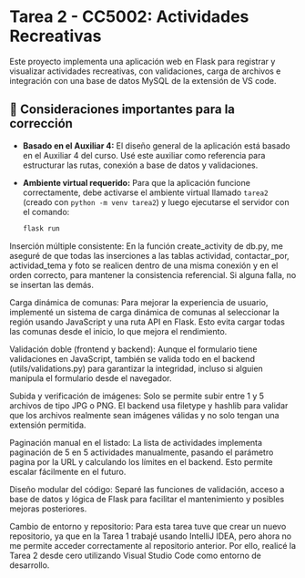 # Tarea 2 - CC5002: Actividades Recreativas

Este proyecto implementa una aplicación web en Flask para registrar y visualizar actividades recreativas, con validaciones, carga de archivos e integración con una base de datos MySQL de la extensión de VS code.

## 📝 Consideraciones importantes para la corrección

- **Basado en el Auxiliar 4:** El diseño general de la aplicación está basado en el Auxiliar 4 del curso. Usé este auxiliar como referencia para estructurar las rutas, conexión a base de datos y validaciones.

- **Ambiente virtual requerido:** Para que la aplicación funcione correctamente, debe activarse el ambiente virtual llamado `tarea2` (creado con `python -m venv tarea2`) y luego ejecutarse el servidor con el comando:
  
  ```bash
  flask run
Inserción múltiple consistente: En la función create_activity de db.py, me aseguré de que todas las inserciones a las tablas actividad, contactar_por, actividad_tema y foto se realicen dentro de una misma conexión y en el orden correcto, para mantener la consistencia referencial. Si alguna falla, no se insertan las demás.

Carga dinámica de comunas: Para mejorar la experiencia de usuario, implementé un sistema de carga dinámica de comunas al seleccionar la región usando JavaScript y una ruta API en Flask. Esto evita cargar todas las comunas desde el inicio, lo que mejora el rendimiento.

Validación doble (frontend y backend): Aunque el formulario tiene validaciones en JavaScript, también se valida todo en el backend (utils/validations.py) para garantizar la integridad, incluso si alguien manipula el formulario desde el navegador.

Subida y verificación de imágenes: Solo se permite subir entre 1 y 5 archivos de tipo JPG o PNG. El backend usa filetype y hashlib para validar que los archivos realmente sean imágenes válidas y no solo tengan una extensión permitida.

Paginación manual en el listado: La lista de actividades implementa paginación de 5 en 5 actividades manualmente, pasando el parámetro pagina por la URL y calculando los límites en el backend. Esto permite escalar fácilmente en el futuro.

Diseño modular del código: Separé las funciones de validación, acceso a base de datos y lógica de Flask para facilitar el mantenimiento y posibles mejoras posteriores.

Cambio de entorno y repositorio: Para esta tarea tuve que crear un nuevo repositorio, ya que en la Tarea 1 trabajé usando IntelliJ IDEA, pero ahora no me permite acceder correctamente al repositorio anterior. Por ello, realicé la Tarea 2 desde cero utilizando Visual Studio Code como entorno de desarrollo.